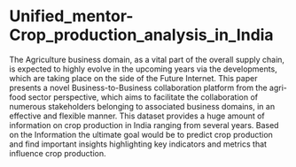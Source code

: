 # Unified_mentor-Crop_production_analysis_in_India
The Agriculture business domain, as a vital part of the overall supply chain, is
expected to highly evolve in the upcoming years via the developments, which are
taking place on the side of the Future Internet. This paper presents a novel
Business-to-Business collaboration platform from the agri-food sector perspective,
which aims to facilitate the collaboration of numerous stakeholders belonging to
associated business domains, in an effective and flexible manner.
This dataset provides a huge amount of information on crop production in India
ranging from several years. Based on the Information the ultimate goal would be to
predict crop production and find important insights highlighting key indicators and
metrics that influence crop production.
